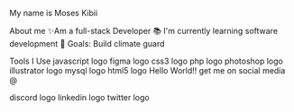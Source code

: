 My name is Moses Kibii

About me
✨Am a full-stack Developer
📚 I'm currently learning software development
🎯 Goals: Build climate guard

Tools I Use
javascript logo  figma logo  css3 logo  php logo  photoshop logo  illustrator logo  mysql logo  html5 logo
Hello World!! get me on social media @

discord logo linkedin logo twitter logo
